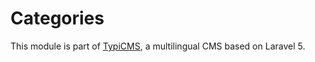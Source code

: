# Categories

This module is part of [TypiCMS](https://github.com/TypiCMS/Base), a multilingual CMS based on Laravel 5.  
